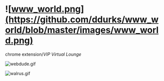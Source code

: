 ![www_world.png](https://github.com/ddurks/www_world/blob/master/images/www_world.png)
=====
chrome extension/*VIP Virtual Lounge*

![webdude.gif](https://github.com/ddurks/www_world/blob/master/images/web_dude.gif)

![walrus.gif](https://github.com/ddurks/www_world/blob/master/images/wwww_walrus.gif)